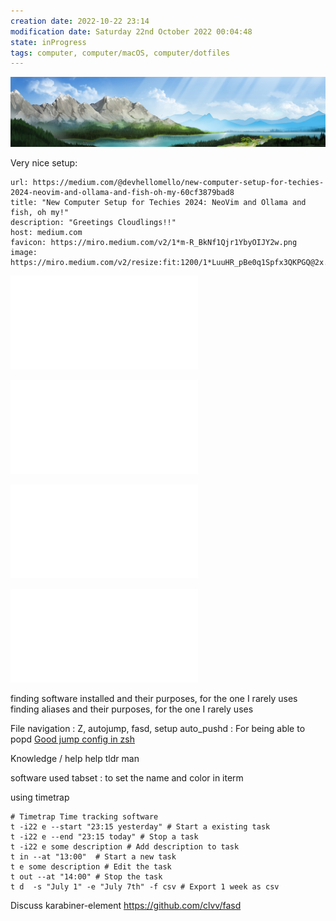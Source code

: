 ```yaml
---
creation date: 2022-10-22 23:14
modification date: Saturday 22nd October 2022 00:04:48
state: inProgress
tags: computer, computer/macOS, computer/dotfiles
---
```


![Pasted image 20221022231346](attachments/Pasted%20image%2020221022231346.png)

Very nice setup:

```cardlink
url: https://medium.com/@devhellomello/new-computer-setup-for-techies-2024-neovim-and-ollama-and-fish-oh-my-60cf3879bad8
title: "New Computer Setup for Techies 2024: NeoVim and Ollama and fish, oh my!"
description: "Greetings Cloudlings!!"
host: medium.com
favicon: https://miro.medium.com/v2/1*m-R_BkNf1Qjr1YbyOIJY2w.png
image: https://miro.medium.com/v2/resize:fit:1200/1*LuuHR_pBe0q1Spfx3QKPGQ@2x.png
```



![software install](software%20install.md)


![dotfiles](dotfiles.md)

![aliases](aliases.md)

![usage](usage.md)

finding software installed and their purposes, for the one I rarely uses
finding aliases and their purposes, for the one I rarely uses

File navigation : Z, autojump, fasd, 
setup auto_pushd : For being able to popd
[Good jump config in zsh](https://duganchen.ca/the-simplest-autojump-implementation-for-zsh/)


Knowledge / help
help
tldr
man

software used
tabset : to set the name and color in iterm

using timetrap
```
# Timetrap Time tracking software
t -i22 e --start "23:15 yesterday" # Start a existing task
t -i22 e --end "23:15 today" # Stop a task
t -i22 e some description # Add description to task
t in --at "13:00"  # Start a new task
t e some description # Edit the task
t out --at "14:00" # Stop the task
t d  -s "July 1" -e "July 7th" -f csv # Export 1 week as csv

```

Discuss karabiner-element
https://github.com/clvv/fasd
